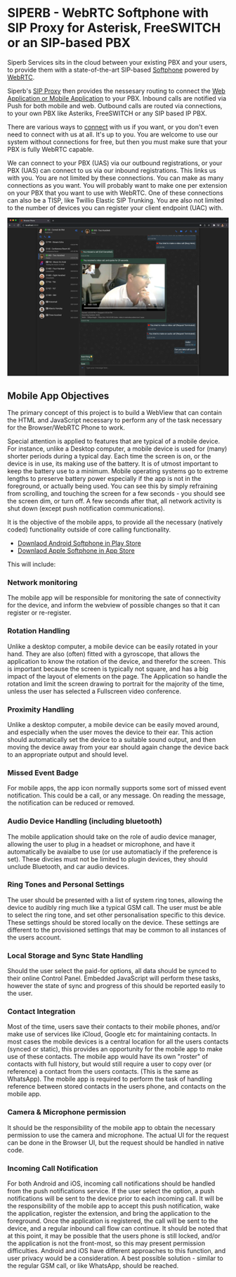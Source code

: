 # SIPERB - WebRTC Softphone with SIP Proxy for Asterisk, FreeSWITCH or an SIP-based PBX

Siperb Services sits in the cloud between your existing PBX and your users, to provide them with a state-of-the-art SIP-based [Softphone](https://www.siperb.com/kb/article/softphone/) powered by [WebRTC](https://www.siperb.com/kb/article/what-is-webrtc/).

Siperb's [SIP Proxy](https://www.siperb.com/kb/article/webrtc-to-sip-proxy/) then provides the nessesary routing to connect the [Web Application or Mobile Application](https://www.siperb.com/kb/article/siperb-webrtc-client-web-tablet-and-mobile/) to your PBX. Inbound calls are notified via Push for both mobile and web. Outbound calls are routed via connections, to your own PBX like Asteriks, FreeSWITCH or any SIP based IP PBX.

There are various ways to [connect](https://www.siperb.com/kb/topics/connections/) with us if you want, or you don't even need to connect with us at all. 
It's up to you. You are welcome to use our system without connections for free, but then you must make sure that your PBX is fully WebRTC capable.

We can connect to your PBX (UAS) via our outbound registrations, or your PBX (UAS) can connect to us via our inbound registrations. 
This links us with you. You are not limited by these connections. 
You can make as many connections as you want. 
You will probably want to make one per extension on your PBX that you want to use with WebRTC. 
One of these connections can also be a TISP, like Twillio Elastic SIP Trunking. 
You are also not limited to the number of devices you can register your client endpoint (UAC) with.

![Siperb](https://github.com/Siperb/.github/blob/main/profile/Recording_Format.webp?raw=true)

## Mobile App Objectives

The primary concept of this project is to build a WebView that can contain the HTML and JavaScript necessary to perform any of the task necessary for the Browser/WebRTC Phone to work. 

Special attention is applied to features that are typical of a mobile device. For instance, unlike a Desktop computer, a mobile device is used for (many) shorter periods during a typical day. Each time the screen is on, or the device is in use, its making use of the battery. It is of utmost important to keep the battery use to a minimum. Mobile operating systems go to extreme lengths to preserve battery power especially if the app is not in the foreground, or actually being used. You can see this by simply refraining from scrolling, and touching the screen for a few seconds - you should see the screen dim, or turn off. A few seconds after that, all network activity is shut down (except push notification communications).

It is the objective of the mobile apps, to provide all the necessary (natively coded) functionality outside of core calling functionality. 

- [Downlaod Android Softphone in Play Store](https://play.google.com/store/apps/details?id=com.siperb.mobile)
- [Downlaod Apple Softphone in App Store](https://apps.apple.com/us/app/siperb/id6553983983)

This will include:

### Network monitoring

The mobile app will be responsible for monitoring the sate of connectivity for the device, and inform the webview of possible changes so that it can register or re-register.

### Rotation Handling

Unlike a desktop computer, a mobile device can be easily rotated in your hand. They are also (often) fitted with a gyroscope, that allows the application to know the rotation of the device, and therefor the screen. This is important because the screen is typically not square, and has a big impact of the layout of elements on the page. The Application so handle the rotation and limit the screen drawing to portrait for the majority of the time, unless the user has selected a Fullscreen video conference. 

### Proximity Handling

Unlike a desktop computer, a mobile device can be easily moved around, and especially when the user moves the device to their ear. This action should automatically set the device to a suitable sound output, and then moving the device away from your ear should again change the device back to an appropriate output and should level.

### Missed Event Badge

For mobile apps, the app icon normally supports some sort of missed event notification. This could be a call, or any message. On reading the message, the notification can be reduced or removed.

### Audio Device Handling (including bluetooth)

The mobile application should take on the role of audio device manager, allowing the user to plug in a headset or microphone, and have it automatically be avaialbe to use (or use automatiacly if the preference is set). These divcies must not be limited to plugin devices, they should unclude Bluetooth, and car audio devices. 

### Ring Tones and Personal Settings

The user should be presented with a list of system ring tones, allowing the device to audibly ring much like a typical GSM call. The user must be able to select the ring tone, and set other personalisation specific to this device. These settings should be stored locally on the device. These settings are different to the provisioned settings that may be common to all instances of the users account. 

### Local Storage and Sync State Handling

Should the user select the paid-for options, all data should be synced to their online Control Panel. Embedded JavaScript will perform these tasks, however the state of sync and progress of this should be reported easily to the user.

### Contact Integration

Most of the time, users save their contacts to their mobile phones, and/or make use of services like iCloud, Google etc for maintaining contacts. In most cases the mobile devices is a central location for all the users contacts (synced or static), this provides an opportunity for the mobile app to make use of these contacts. The mobile app would have its own "roster" of contacts with full history, but would still require a user to copy over (or reference) a contact from the users contacts. (This is the same as WhatsApp). The mobile app is required to perform the task of handling reference between stored contacts in the users phone, and contacts on the mobile app.

### Camera & Microphone permission

It should be the responsibility of the mobile app to obtain the necessary permission to use the camera and microphone. The actual UI for the request can be done in the Browser UI, but the request should be handled in native code.

### Incoming Call Notification

For both Android and iOS, incoming call notifications should be handled from the push notifications service. If the user select the option, a push notifications will be sent to the device prior to each incoming call. It will be the responsibility of the mobile app to accept this push notification, wake the application, register the extension, and bring the application to the foreground. Once the application is registered, the call will be sent to the device, and a regular inbound call flow can continue. It should be noted that at this point, it may be possible that the users phone is still locked, and/or the application is not the front-most, so this may present permission difficulties. Android and iOS have different approaches to this function, and user privacy would be a consideration. A best possible solution - similar to the regular GSM call, or like WhatsApp, should be reached.
